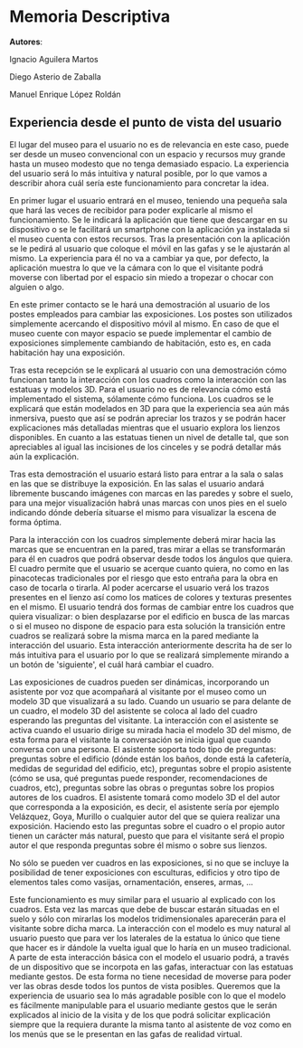# Memoria Descriptiva

**__Autores__**:

Ignacio Aguilera Martos

Diego Asterio de Zaballa

Manuel Enrique López Roldán

## Experiencia desde el punto de vista del usuario
El lugar del museo para el usuario no es de relevancia en este caso, puede ser desde un museo convencional con un espacio y recursos muy grande hasta un museo modesto que no tenga demasiado espacio. La experiencia del usuario será lo más intuitiva y natural posible, por lo que vamos a describir ahora cuál sería este funcionamiento para concretar la idea.

En primer lugar el usuario entrará en el museo, teniendo una pequeña sala que hará las veces de recibidor para poder explicarle al mismo el funcionamiento. Se le indicará la aplicación que tiene que descargar en su dispositivo o se le facilitará un smartphone con la aplicación ya instalada si el museo cuenta con estos recursos. Tras la presentación con la aplicación se le pedirá al usuario que coloque el móvil en las gafas y se le ajustarán al mismo. La experiencia para él no va a cambiar ya que, por defecto, la aplicación muestra lo que ve la cámara con lo que el visitante podrá moverse con libertad por el espacio sin miedo a tropezar o chocar con alguien o algo.

En este primer contacto se le hará una demostración al usuario de los postes empleados para cambiar las exposiciones. Los postes son utilizados simplemente acercando el dispositivo móvil al mismo. En caso de que el museo cuente con mayor espacio se puede implementar el cambio de exposiciones simplemente cambiando de habitación, esto es, en cada habitación hay una exposición.

Tras esta recepción se le explicará al usuario con una demostración cómo funcionan tanto la interacción con los cuadros como la interacción con las estatuas y modelos 3D. Para el usuario no es de relevancia cómo está implementado el sistema, sólamente cómo funciona. Los cuadros se le explicará que están modelados en 3D para que la experiencia sea aún más inmersiva, puesto que así se podrán apreciar los trazos y se podrán hacer explicaciones más detalladas mientras que el usuario explora los lienzos disponibles. En cuanto a las estatuas tienen un nivel de detalle tal, que son apreciables al igual las incisiones de los cinceles y se podrá detallar más aún la explicación.

Tras esta demostración el usuario estará listo para entrar a la sala o salas en las que se distribuye la exposición. En las salas el usuario andará libremente buscando imágenes con marcas en las paredes y sobre el suelo, para una mejor visualización habrá unas marcas con unos pies en el suelo indicando dónde debería situarse el mismo para visualizar la escena de forma óptima.

Para la interacción con los cuadros simplemente deberá mirar hacia las marcas que se encuentran en la pared, tras mirar a ellas se transformarán para él en cuadros que podrá observar desde todos los ángulos que quiera. El cuadro permite que el usuario se acerque cuanto quiera, no como en las pinacotecas tradicionales por el riesgo que esto entraña para la obra en caso de tocarla o tirarla. Al poder acercarse el usuario verá los trazos presentes en el lienzo así como los matices de colores y texturas presentes en el mismo. El usuario tendrá dos formas de cambiar entre los cuadros que quiera visualizar: o bien desplazarse por el edificio en busca de las marcas o si el museo no dispone de espacio para esta solución la transición entre cuadros se realizará sobre la misma marca en la pared mediante la interacción del usuario. Esta interacción anteriormente descrita ha de ser lo más intuitiva para el usuario por lo que se realizará simplemente mirando a un botón de 'siguiente', el cuál hará cambiar el cuadro.

Las exposiciones de cuadros pueden ser dinámicas, incorporando un asistente por voz que acompañará al visitante por el museo como un modelo 3D que visualizará a su lado. Cuando un usuario se para delante de un cuadro, el modelo 3D del asistente se coloca al lado del cuadro esperando las preguntas del visitante. La interacción con el asistente se activa cuando el usuario dirige su mirada hacia el modelo 3D del mismo, de esta forma para el visitante la conversación se inicia igual que cuando conversa con una persona. El asistente soporta todo tipo de preguntas: preguntas sobre el edificio (dónde están los baños, donde está la cafetería, medidas de seguridad del edificio, etc), preguntas sobre el propio asistente (cómo se usa, qué preguntas puede responder, recomendaciones de cuadros,  etc), preguntas sobre las obras o preguntas sobre los propios autores de los cuadros. El asistente tomará como modelo 3D el del autor que corresponda a la exposición, es decir, el asistente sería por ejemplo Velázquez, Goya, Murillo o cualquier autor del que se quiera realizar una exposición. Haciendo esto las preguntas sobre el cuadro o el propio autor tienen un carácter más natural, puesto que para el visitante será el propio autor el que responda preguntas sobre él mismo o sobre sus lienzos.

No sólo se pueden ver cuadros en las exposiciones, si no que se incluye la posibilidad de tener exposiciones con esculturas, edificios y otro tipo de elementos tales como vasijas, ornamentación, enseres, armas, ...

Este funcionamiento es muy similar para el usuario al explicado con los cuadros. Esta vez las marcas que debe de buscar estarán situadas en el suelo y sólo con mirarlas los modelos tridimensionales aparecerán para el visitante sobre dicha marca. La interacción con el modelo es muy natural al usuario puesto que para ver los laterales de la estatua lo único que tiene que hacer es ir dándole la vuelta igual que lo haría en un museo tradicional. A parte de esta interacción básica con el modelo el usuario podrá, a través de un dispositivo que se incorpota en las gafas, interactuar con las estatuas mediante gestos. De esta forma no tiene necesidad de moverse para poder ver las obras desde todos los puntos de vista posibles. Queremos que la experiencia de usuario sea lo más agradable posible con lo que el modelo es fácilmente manipulable para el usuario mediante gestos que le serán explicados al inicio de la visita y de los que podrá solicitar explicación siempre que la requiera durante la misma tanto al asistente de voz como en los menús que se le presentan en las gafas de realidad virtual.
